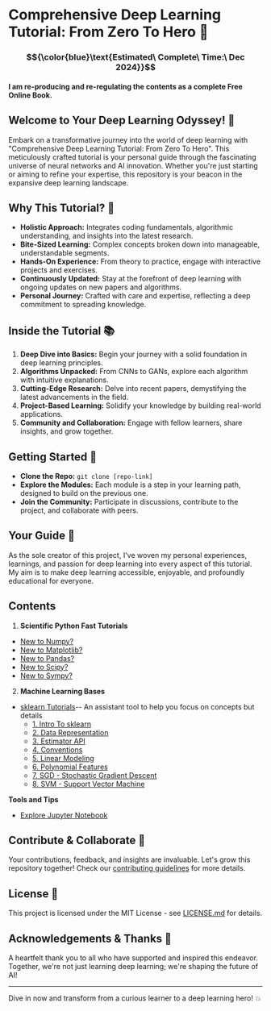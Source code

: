 # Comprehensive Deep Learning Tutorial: From Zero To Hero 🌟
### $${\color{blue}\text{Estimated\ Complete\ Time:\ Dec 2024}}$$

#### I am re-producing and re-regulating the contents as a complete Free Online Book.

## Welcome to Your Deep Learning Odyssey! 🚀

Embark on a transformative journey into the world of deep learning with "Comprehensive Deep Learning Tutorial: From Zero To Hero". This meticulously crafted tutorial is your personal guide through the fascinating universe of neural networks and AI innovation. Whether you're just starting or aiming to refine your expertise, this repository is your beacon in the expansive deep learning landscape.

## Why This Tutorial? 🤔

- **Holistic Approach:** Integrates coding fundamentals, algorithmic understanding, and insights into the latest research.
- **Bite-Sized Learning:** Complex concepts broken down into manageable, understandable segments.
- **Hands-On Experience:** From theory to practice, engage with interactive projects and exercises.
- **Continuously Updated:** Stay at the forefront of deep learning with ongoing updates on new papers and algorithms.
- **Personal Journey:** Crafted with care and expertise, reflecting a deep commitment to spreading knowledge.

## Inside the Tutorial 📚

1. **Deep Dive into Basics:** Begin your journey with a solid foundation in deep learning principles.
2. **Algorithms Unpacked:** From CNNs to GANs, explore each algorithm with intuitive explanations.
3. **Cutting-Edge Research:** Delve into recent papers, demystifying the latest advancements in the field.
4. **Project-Based Learning:** Solidify your knowledge by building real-world applications.
5. **Community and Collaboration:** Engage with fellow learners, share insights, and grow together.

## Getting Started 🌱

- **Clone the Repo:** `git clone [repo-link]`
- **Explore the Modules:** Each module is a step in your learning path, designed to build on the previous one.
- **Join the Community:** Participate in discussions, contribute to the project, and collaborate with peers.

## Your Guide 🧭

As the sole creator of this project, I've woven my personal experiences, learnings, and passion for deep learning into every aspect of this tutorial. My aim is to make deep learning accessible, enjoyable, and profoundly educational for everyone.

## Contents
1. **Scientific Python Fast Tutorials**
  - [New to Numpy?](https://github.com/PeiranLi0930/Comprehensive_DL_Tutor/blob/main/ScientificPy/NumpyTutorial.ipynb)
  - [New to Matplotlib?](https://github.com/PeiranLi0930/Comprehensive_DL_Tutor/blob/main/ScientificPy/MatplotlibTutorial.ipynb)
  - [New to Pandas?](https://github.com/PeiranLi0930/Comprehensive_DL_Tutor/blob/main/ScientificPy/PandasTutorial.ipynb)
  - [New to Scipy?](https://github.com/PeiranLi0930/Comprehensive_DL_Tutor/blob/main/ScientificPy/ScipyTutorial.ipynb)
  - [New to Sympy?](https://github.com/PeiranLi0930/Comprehensive_DL_Tutor/blob/main/ScientificPy/SympyTutorial.ipynb)
2. **Machine Learning Bases**
  - [sklearn Tutorials](https://github.com/PeiranLi0930/Comprehensive_DL_Tutor/blob/main/sclearn_tutorial/1.%20Intro%20To%20sclearn.ipynb)-- An assistant tool to help you focus on concepts but details
    - [1. Intro To sklearn](https://github.com/PeiranLi0930/Comprehensive_DL_Tutor/blob/main/sklearn_tutorial/1.%20Intro%20To%20sklearn.ipynb)
    - [2. Data Representation](https://github.com/PeiranLi0930/Comprehensive_DL_Tutor/blob/main/sklearn_tutorial/2.%20Data%20Representation.ipynb)
    - [3. Estimator API](https://github.com/PeiranLi0930/Comprehensive_DL_Tutor/blob/main/sklearn_tutorial/3.%20Estimator%20API.ipynb)
    - [4. Conventions](https://github.com/PeiranLi0930/Comprehensive_DL_Tutor/blob/main/sklearn_tutorial/4.%20Conventions.ipynb)
    - [5. Linear Modeling](https://github.com/PeiranLi0930/Comprehensive_DL_Tutor/blob/main/sklearn_tutorial/5.%20Linear%20Modeling.ipynb)
    - [6. Polynomial Features](https://github.com/PeiranLi0930/Comprehensive_DL_Tutor/blob/main/sklearn_tutorial/6.%20Polynomial%20Features.ipynb)
    - [7. SGD - Stochastic Gradient Descent](https://github.com/PeiranLi0930/Comprehensive_DL_Tutor/blob/main/sklearn_tutorial/7.%20SGD-Stochastic%20Gradient%20Descent.ipynb)
    - [8. SVM - Support Vector Machine](https://github.com/PeiranLi0930/Comprehensive_DL_Tutor/blob/main/sklearn_tutorial/8.%20SVM%20-%20Support%20Vector%20Machine.ipynb)
   
**Tools and Tips**
- [Explore Jupyter Notebook](https://github.com/PeiranLi0930/Comprehensive_DL_Tutor/blob/main/ScientificPy/TipsForJN.ipynb)

## Contribute & Collaborate 👐

Your contributions, feedback, and insights are invaluable. Let's grow this repository together! Check our [contributing guidelines](CONTRIBUTING_LINK) for more details.

## License 📄

This project is licensed under the MIT License - see [LICENSE.md](https://github.com/PeiranLi0930/Comprehensive_DL_Tutor/blob/main/LICENSE) for details.

## Acknowledgements & Thanks 🙏

A heartfelt thank you to all who have supported and inspired this endeavor. Together, we're not just learning deep learning; we're shaping the future of AI!

---

Dive in now and transform from a curious learner to a deep learning hero! 💥

